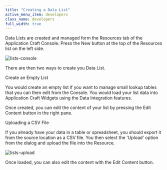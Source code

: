 ```yaml
---
title: "Creating a Data List"
active_menu_item: developers
class_name: developers
full_width: true
---
```



Data Lists are created and managed form the Resources tab of the Application Craft Console. Press the New button at the top of the Resources list on the left side.

![lists-console](/img/docs/lists-console.jpg)

There are then two ways to create you Data List.

Create an Empty List

You would create an empty list if you want to manage small lookup tables that you can then edit from the Console. You would load your list data into Application Craft Widgets using the Data Integration features.

Once created, you can edit the content of your list by pressing the Edit Content button in the right pane.

Uploading a CSV File

If you already have your data in a table or spreadsheet, you should export it from the source location as a CSV file. You then select the 'Upload' option from the dialog and upload the file into the Resource.

![lists-upload](/img/docs/lists-upload.zoom90.png)

Once loaded, you can also edit the content with the Edit Content button.

